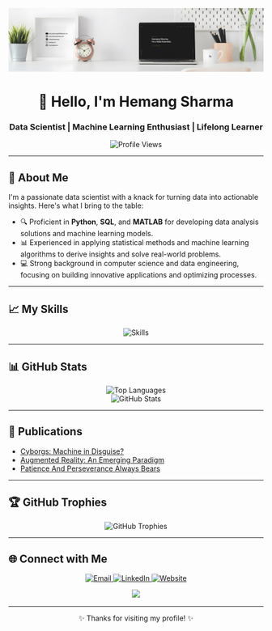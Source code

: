 <!-- hemangsharma/hemangsharma GitHub Profile README -->

<p align="center">
  <img src="https://github.com/hemangsharma/hemangsharma/blob/main/linkedinbackgorund2.001.jpeg" alt="Background Image">
</p>

<h1 align="center">👋 Hello, I'm Hemang Sharma</h1>
<h3 align="center">Data Scientist | Machine Learning Enthusiast | Lifelong Learner</h3>

<p align="center">
  <img height="25" src="https://komarev.com/ghpvc/?username=hemangsharma&color=red" alt="Profile Views" />
</p>

---

<h2>🌟 About Me</h2>

<p>
I'm a passionate data scientist with a knack for turning data into actionable insights. Here's what I bring to the table:
</p>
<ul>
  <li>🔍 Proficient in <strong>Python</strong>, <strong>SQL</strong>, and <strong>MATLAB</strong> for developing data analysis solutions and machine learning models.</li>
  <li>📊 Experienced in applying statistical methods and machine learning algorithms to derive insights and solve real-world problems.</li>
  <li>💻 Strong background in computer science and data engineering, focusing on building innovative applications and optimizing processes.</li>
</ul>

---

<h2>📈 My Skills</h2>

<p align="center">
  <img src="https://skillicons.dev/icons?i=python,cpp,javascript,matlab,html,css,react,mysql,postgresql,aws,azure,docker,kubernetes,github,latex,npm,tensorflow" alt="Skills">
</p>

---

<h2>📊 GitHub Stats</h2>

<p align="center">
  <img src="https://github-readme-stats.vercel.app/api/top-langs/?username=hemangsharma&langs_count=15&theme=highcontrast&hide_border=false&include_all_commits=true&count_private=true&layout=compact" alt="Top Languages">
  <br>
  <img src="https://github-readme-stats.vercel.app/api?username=hemangsharma&show_icons=true&theme=dark" alt="GitHub Stats">
</p>

---

<h2>📝 Publications</h2>

<ul>
  <li><a href="https://www.irjet.net/archives/V7/i5/IRJET-V7I533.pdf">Cyborgs: Machine in Disguise?</a></li>
  <li><a href="https://www.irjet.net/archives/V9/i9/IRJET-V9I923.pdf">Augmented Reality: An Emerging Paradigm</a></li>
  <li><a href="https://www.linkedin.com/pulse/patience-perseverance-always-bears-hemang-sharma/">Patience And Perseverance Always Bears</a></li>
</ul>

---

<h2>🏆 GitHub Trophies</h2>

<p align="center">
  <img src="https://github-profile-trophy.vercel.app/?username=hemangsharma&theme=matrix&no-frame=true&no-bg=true&margin-w=4" alt="GitHub Trophies">
</p>

---

<h2>🌐 Connect with Me</h2>

<p align="center">
  <a href="mailto:sharma.hemang@outlook.com" target="_blank">
    <img src="https://img.shields.io/badge/Email-D14836?style=for-the-badge&logo=mail&logoColor=white" alt="Email">
  </a>
  <a href="https://linkedin.com/in/sharmahemang/" target="_blank">
    <img src="https://img.shields.io/badge/LinkedIn-0077B5?style=for-the-badge&logo=linkedin&logoColor=white" alt="LinkedIn">
  </a>
  <a href="https://www.sharmahemang.com" target="_blank">
    <img src="https://img.shields.io/badge/Website-000000?style=for-the-badge&logo=safari&logoColor=white" alt="Website">
  </a>
</p>
<p align="center">
  <a href="https://www.sharmahemang.com" target="_blank">
      <img src="https://sharmahemang.com/Untitled 5.png" width=250px>
  </a>
</p>

---

<p align="center">✨ Thanks for visiting my profile! ✨</p>

